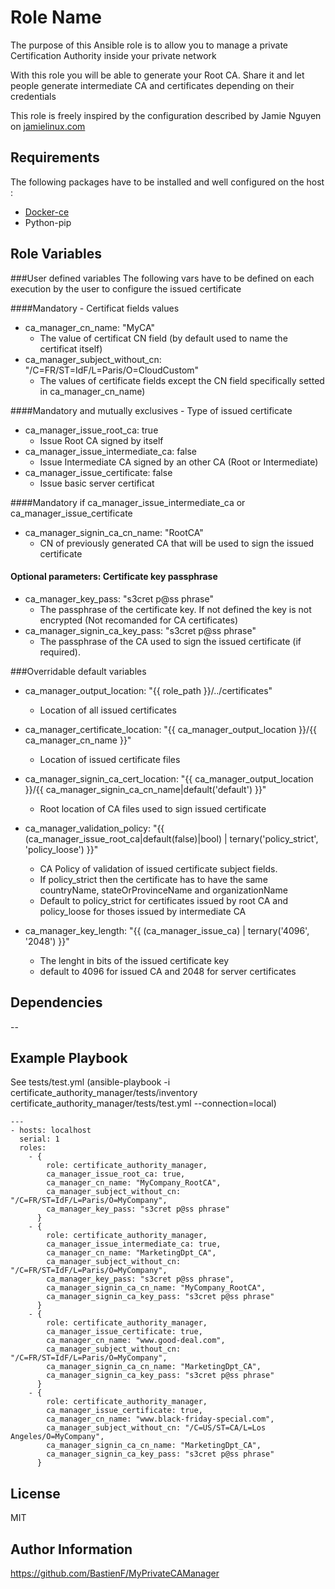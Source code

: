 Role Name
=========

The purpose of this Ansible role is to allow you to manage a
private Certification Authority inside your private network

With this role you will be able to generate your Root CA.
Share it and let people generate intermediate CA and certificates depending on their credentials

This role is freely inspired by the configuration described by Jamie Nguyen on [jamielinux.com](https://jamielinux.com/docs/openssl-certificate-authority/introduction.html)


Requirements
------------

The following packages have to be installed and well configured on the host :
- [Docker-ce](https://docs.docker.com/engine/installation/)
- Python-pip

Role Variables
--------------

###User defined variables
The following vars have to be defined on each execution by the user to configure the issued certificate

####Mandatory - Certificat fields values
- ca_manager_cn_name: "MyCA"
  - The value of certificat CN field (by default used to name the certificat itself)
- ca_manager_subject_without_cn: "/C=FR/ST=IdF/L=Paris/O=CloudCustom"
  - The values of certificate fields except the CN field specifically setted in ca_manager_cn_name)

####Mandatory and mutually exclusives - Type of issued certificate
- ca_manager_issue_root_ca: true
  - Issue Root CA signed by itself
- ca_manager_issue_intermediate_ca: false
  - Issue Intermediate CA signed by an other CA (Root or Intermediate)
- ca_manager_issue_certificate: false
  - Issue basic server certificat

####Mandatory if ca_manager_issue_intermediate_ca or ca_manager_issue_certificate
- ca_manager_signin_ca_cn_name: "RootCA"
  - CN of previously generated CA that will be used to sign the issued certificate

#### Optional parameters: Certificate key passphrase
- ca_manager_key_pass: "s3cret p@ss phrase"
  - The passphrase of the certificate key. If not defined the key is not encrypted (Not recomanded for CA certificates)
- ca_manager_signin_ca_key_pass: "s3cret p@ss phrase"
  - The passphrase of the CA used to sign the issued certificate (if required).

###Overridable default variables

- ca_manager_output_location: "{{ role_path }}/../certificates"
  - Location of all issued certificates
- ca_manager_certificate_location: "{{ ca_manager_output_location }}/{{ ca_manager_cn_name }}"
  - Location of issued certificate files

- ca_manager_signin_ca_cert_location: "{{ ca_manager_output_location }}/{{ ca_manager_signin_ca_cn_name|default('default') }}"
  - Root location of CA files used to sign issued certificate

- ca_manager_validation_policy: "{{ (ca_manager_issue_root_ca|default(false)|bool) | ternary('policy_strict', 'policy_loose') }}"
  - CA Policy of validation of issued certificate subject fields.
  - If policy_strict then the certificate has to have the same countryName, stateOrProvinceName and organizationName
  - Default to policy_strict for certificates issued by root CA and policy_loose for thoses issued by intermediate CA
- ca_manager_key_length: "{{ (ca_manager_issue_ca) | ternary('4096', '2048') }}"
  - The lenght in bits of the issued certificate key
  - default to 4096 for issued CA and 2048 for server certificates

Dependencies
------------

--

Example Playbook
----------------

See tests/test.yml (ansible-playbook -i certificate_authority_manager/tests/inventory certificate_authority_manager/tests/test.yml --connection=local)

    ---
    - hosts: localhost
      serial: 1
      roles:
        - {
            role: certificate_authority_manager,
            ca_manager_issue_root_ca: true,
            ca_manager_cn_name: "MyCompany_RootCA",
            ca_manager_subject_without_cn: "/C=FR/ST=IdF/L=Paris/O=MyCompany",
            ca_manager_key_pass: "s3cret p@ss phrase"
          }
        - {
            role: certificate_authority_manager,
            ca_manager_issue_intermediate_ca: true,
            ca_manager_cn_name: "MarketingDpt_CA",
            ca_manager_subject_without_cn: "/C=FR/ST=IdF/L=Paris/O=MyCompany",
            ca_manager_key_pass: "s3cret p@ss phrase",
            ca_manager_signin_ca_cn_name: "MyCompany_RootCA",
            ca_manager_signin_ca_key_pass: "s3cret p@ss phrase"
          }
        - {
            role: certificate_authority_manager,
            ca_manager_issue_certificate: true,
            ca_manager_cn_name: "www.good-deal.com",
            ca_manager_subject_without_cn: "/C=FR/ST=IdF/L=Paris/O=MyCompany",
            ca_manager_signin_ca_cn_name: "MarketingDpt_CA",
            ca_manager_signin_ca_key_pass: "s3cret p@ss phrase"
          }
        - {
            role: certificate_authority_manager,
            ca_manager_issue_certificate: true,
            ca_manager_cn_name: "www.black-friday-special.com",
            ca_manager_subject_without_cn: "/C=US/ST=CA/L=Los Angeles/O=MyCompany",
            ca_manager_signin_ca_cn_name: "MarketingDpt_CA",
            ca_manager_signin_ca_key_pass: "s3cret p@ss phrase"
          }

License
-------

MIT

Author Information
------------------

https://github.com/BastienF/MyPrivateCAManager
